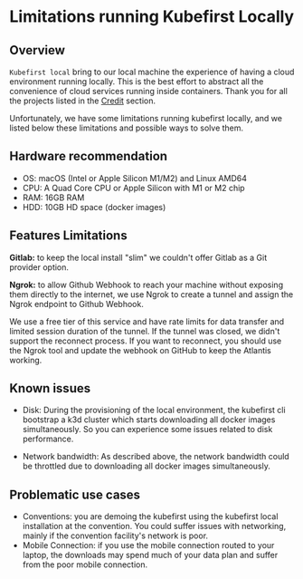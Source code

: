 # Limitations running Kubefirst Locally 

## Overview

`Kubefirst local` bring to our local machine the experience of having a cloud environment running locally. This is the best effort to abstract all the convenience of cloud services running inside containers. 
Thank you for all the projects listed in the [Credit](../local/credit.md) section. 

Unfortunately, we have some limitations running kubefirst locally, and we listed below these limitations and possible ways to solve them.

## Hardware recommendation

- OS: macOS (Intel or Apple Silicon M1/M2) and Linux AMD64
- CPU: A Quad Core CPU or Apple Silicon with M1 or M2 chip
- RAM: 16GB RAM
- HDD: 10GB HD space (docker images)

## Features Limitations

**Gitlab:** to keep the local install "slim" we couldn't offer Gitlab as a Git provider option.

**Ngrok:** to allow Github Webhook to reach your machine without exposing them directly to the internet, we use Ngrok to create a tunnel and assign the Ngrok endpoint to Github Webhook.

We use a free tier of this service and have rate limits for data transfer and limited session duration of the tunnel. If the tunnel was closed, we didn't support the reconnect process. If you want to reconnect, you should use the Ngrok tool and update the webhook on GitHub to keep the Atlantis working.

## Known issues

- Disk: During the provisioning of the local environment, the kubefirst cli bootstrap a k3d cluster which starts downloading all docker images simultaneously. So you can experience some issues related to disk performance.

- Network bandwidth: As described above, the network bandwidth could be throttled due to downloading all docker images simultaneously.

## Problematic use cases

- Conventions: you are demoing the kubefirst using the kubefirst local installation at the convention. You could suffer issues with networking, mainly if the convention facility's network is poor.
- Mobile Connection: if you use the mobile connection routed to your laptop, the downloads may spend much of your data plan and suffer from the poor mobile connection.
